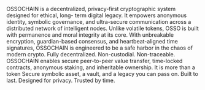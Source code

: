 OSSOCHAIN is a decentralized, privacy-first cryptographic system designed for ethical, long-
term digital legacy. 
It empowers anonymous identity, symbolic governance, and ultra-secure communication across a
distributed network of intelligent nodes. 
Unlike volatile tokens, OSSO is built with permanence and moral integrity at its core. With
unbreakable encryption, guardian-based consensus, and heartbeat-aligned time signatures,
OSSOCHAIN is engineered to be a safe harbor in the chaos of modern crypto.
Fully decentralized. Non-custodial. Non-traceable. 
OSSOCHAIN enables secure peer-to-peer value transfer, time-locked contracts, anonymous
staking, and inheritable ownership. 
It is more than a token
Secure symbolic asset, a vault, and a legacy you can pass on.
Built to last. Designed for privacy. Trusted by time.
